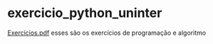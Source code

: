 # exercicio_python_uninter
[Exercícios.pdf](https://github.com/Wallison-Camilo/exercicio_python_uninter/files/10239386/Exercicios.pdf)
esses são os exercícios de programação e algoritmo
